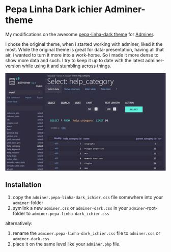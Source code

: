 # Pepa Linha Dark ichier Adminer-theme

My modifications on the awesome [pepa-linha-dark theme](https://github.com/pepa-linha/Adminer-Design-Dark) for [Adminer](https://www.adminer.org).

I chose the original theme, when i started working with adminer, liked it the most. While the original theme is great for data-presentation, having all that air, i wanted to turn it more into a work-horse. So i made it more dense to show more data and such.
I try to keep it up to date with the latest adminer-version while using it and stumbling across things.

![Sreenshot of the theme](/adminer.pepa-linha-dark_ichier-screenshot.jpg "Screenshot")

## Installation
1. copy the `adminer.pepa-linha-dark_ichier.css` file somewhere into your `adminer`-folder
2. symlink a new `adminer.css` or `adminer-dark.css` in your `adminer`-root-folder to `adminer.pepa-linha-dark_ichier.css`

alternatively:
1. rename the `adminer.pepa-linha-dark_ichier.css` file to `adminer.css` or `adminer-dark.css`
2. place it on the same level like your `adminer.php` file.

